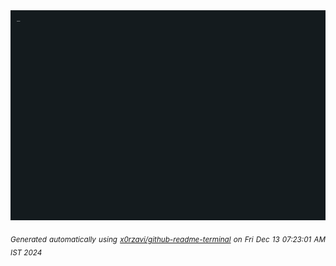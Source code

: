 <div align="justify">
<picture>
    <source media="(prefers-color-scheme: dark)" srcset="./output.gif">
    <source media="(prefers-color-scheme: light)" srcset="./output.gif">
    <img alt="GIFOS" src="output.gif">
</picture>

<sub><i>Generated automatically using [x0rzavi/github-readme-terminal](https://github.com/x0rzavi/github-readme-terminal) on Fri Dec 13 07:23:01 AM IST 2024</i></sub>

<!-- <details>
<summary>More details</summary>

</details> -->
</div>

<!-- Image deletion URL: NONE -->